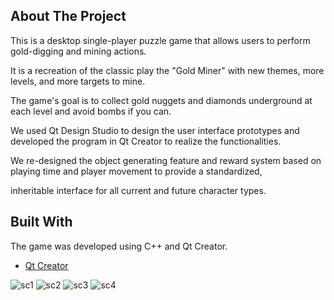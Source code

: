 
## About The Project
This is a desktop single-player puzzle game that allows users to perform gold-digging and mining actions. 

It is a recreation of the classic play the "Gold Miner" with new themes, more levels, and more targets to mine.  

The game's goal is to collect gold nuggets and diamonds underground at each level and avoid bombs if you can. 

We used Qt Design Studio to design the user interface prototypes and developed the program in Qt Creator to realize the functionalities.

We re-designed the object generating feature and reward system based on playing time and player movement to provide a standardized, 

inheritable interface for all current and future character types.

## Built With
The game was developed using C++ and Qt Creator. 
* [Qt Creator](https://www.qt.io/product/development-tools)


![sc1](https://raw.githubusercontent.com/leanneLLL/game-gold-miner/master/Demo%20Screenshots/mainWindow.png)
![sc2](https://raw.githubusercontent.com/leanneLLL/game-gold-miner/master/Demo%20Screenshots/game1.png)
![sc3](https://raw.githubusercontent.com/leanneLLL/game-gold-miner/master/Demo%20Screenshots/winPage.png)
![sc4](https://raw.githubusercontent.com/leanneLLL/game-gold-miner/master/Demo%20Screenshots/instruction%26rules.png)
